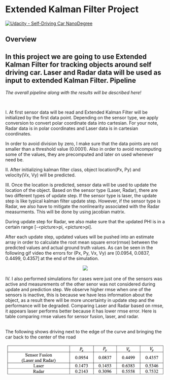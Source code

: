# Extended Kalman Filter Project

[![Udacity - Self-Driving Car NanoDegree](https://s3.amazonaws.com/udacity-sdc/github/shield-carnd.svg)](http://www.udacity.com/drive)

Overview
---
In this project we are going to use Extended Kalman Filter for tracking objects around self driving car. Laser and Radar data will be used as input to extended Kalman Filter. 
Pipeline
---

*The overall pipeline along with the results will be described here!*

<br>

I. At first sensor data will be read and Extended Kalman Filter will be initialized by the first data point. Depending on the sensor type, we apply conversion to convert polar coordinate data into cartesian. For your note, Radar data is in polar coordinates and Laser data is in cartesian coordinates.

In order to avoid division by zero, I make sure that the data points are not smaller than a threshold value (0.0001). Also in order to avoid recomputing some of the values, they are precomputed and later on used whenever need be.

II. After initializing kalman filter class, object location(Px, Py) and velocity(Vx, Vy) will be predicted.

III. Once the location is predicted, sensor data will be used to update the location of the object. Based on the sensor type (Laser, Radar), there are two different types of update step. If the sensor type is laser, the update step is like typical kalman filter update step. However, if the sensor type is Radar, we also have to mitigate the nonlinearity associated with the Radar measurments. This will be done by using jacobian matrix.

During update step for Radar, we also make sure that the updated PHI is in a certain range [-\<picture>pi</picture>, \<picture>pi</picture>].

After each update step, updated values will be pushed into an estimate array in order to calculate the root mean square error(rmse) between the predicted values and actual ground truth values. As can be seen in the following gif video the errors for (Px, Py, Vx, Vy) are [0.0954, 0.0837, 0.4499, 0.4357] at the end of the simulation.

<p align="center">
<img src="https://j.gifs.com/ZVZwnv.gif" width = "600" />
</p>

IV. I also performed simulations for cases were just one of the sensors was active and measurements of the other senor was not considered during update and prediction step. We observe higher rmse when one of the sensors is inactive, this is because we have less information about the object, as a result there will be more uncertainty in update step and the performance will be degraded. Comparing Laser and Radar based on rmse, it appears laser performs better because it has lower rmse error. Here is table comparing rmse values for sensor fusion, laser, and radar.

<!-- [![IMAGE ALT TEXT HERE](https://img.youtube.com/vi/EAdp8r0g58M/0.jpg)](https://www.youtube.com/watch?v=EAdp8r0g58M) -->
<!-- [![Demo Sensor Fusion](https://j.gifs.com/ZVZwnv.gif)](https://www.youtube.com/watch?v=EAdp8r0g58M) -->







<br>The following shows driving next to the edge of the curve and bringing the car back to the center of the road</br>
<p align="center"><img src="image/table.png" width = "600" alt="Combined Image" />
</p>

</br>
<br></br>


